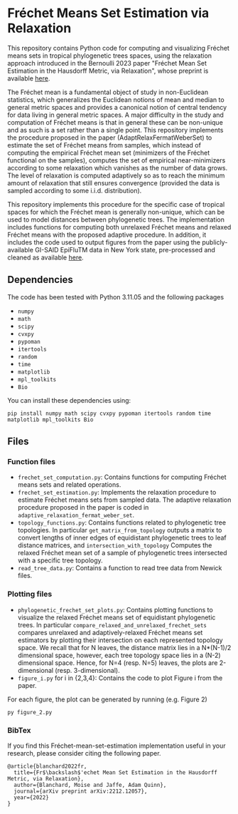 # Fréchet Means Set Estimation via Relaxation

This repository contains Python code for computing and visualizing Fréchet means sets in tropical phylogenetic trees spaces, using the relaxation approach introduced in the Bernoulli 2023 paper "Fréchet Mean Set Estimation in the Hausdorff Metric, via Relaxation", whose preprint is available [here](https://arxiv.org/abs/2212.12057).


The Fréchet mean is a fundamental object of study in non-Euclidean statistics, which generalizes the Euclidean notions of mean and median to general metric spaces and provides a canonical notion of central tendency for data living in general metric spaces. A major difficulty in the study and computation of Fréchet means is that in general these can be non-unique and as such is a set rather than a single point. This repository implements the procedure proposed in the paper (AdaptRelaxFermatWeberSet) to estimate the set of Fréchet means from samples, which instead of computing the empirical Fréchet mean set (minimizers of the Fréchet functional on the samples), computes the set of empirical near-minimizers according to some relaxation which vanishes as the number of data grows. The level of relaxation is computed adaptively so as to reach the minimum amount of relaxation that still ensures convergence (provided the data is sampled according to some i.i.d. distribution).

This repository implements this procedure for the specific case of tropical spaces for which the Fréchet mean is generally non-unique, which can be used to model distances between phylogenetic trees. The implementation includes functions for computing both unrelaxed Fréchet means and relaxed Fréchet means with the proposed adaptive procedure. In addition, it includes the code used to output figures from the paper using the publicly-available GI-SAID EpiFluTM data in New York state, pre-processed and cleaned as available [here](https://github.com/antheamonod/FluPCA/tree/master/Data).


## Dependencies

The code has been tested with Python 3.11.05 and the following packages

* `numpy`
* `math`
* `scipy`
* `cvxpy`
* `pypoman`
* `itertools`
* `random`
* `time`
* `matplotlib`
* `mpl_toolkits`
* `Bio`

You can install these dependencies using:

```
pip install numpy math scipy cvxpy pypoman itertools random time matplotlib mpl_toolkits Bio
```

## Files

### Function files

* `frechet_set_computation.py`: Contains functions for computing Fréchet means sets and related operations.
* `frechet_set_estimation.py`: Implements the relaxation procedure to estimate Fréchet means sets from sampled data. The adaptive relaxation procedure proposed in the paper is coded in `adaptive_relaxation_fermat_weber_set`.
* `topology_functions.py`: Contains functions related to phylogenetic tree topologies. In particular `get_matrix_from_topology` outputs a matrix to convert lengths of inner edges of equidistant phylogenetic trees to leaf distance matrices, and `intersection_with_topology` Computes the relaxed Fréchet mean set of a sample of phylogenetic trees intersected with a specific tree topology.
* `read_tree_data.py`: Contains a function to read tree data from Newick files.

### Plotting files

* `phylogenetic_frechet_set_plots.py`: Contains plotting functions to visualize the relaxed Fréchet means set of equidistant phylogenetic trees. In particular `compare_relaxed_and_unrelaxed_frechet_sets` compares unrelaxed and adaptively-relaxed Fréchet means set estimators by plotting their intersection on each represented topology space. We recall that for N leaves, the distance matrix lies in a N*(N-1)/2 dimensional space, however, each tree topology space lies in a (N-2) dimensional space. Hence, for N=4 (resp. N=5) leaves, the plots are 2-dimensional (resp. 3-dimensional).
* `figure_i.py` for i in {2,3,4}: Contains the code to plot Figure i from the paper.

For each figure, the plot can be generated by running (e.g. Figure 2)
```
py figure_2.py
```

### BibTex
If you find this Fréchet-mean-set-estimation implementation useful in your research, please consider citing the following paper.

```
@article{blanchard2022fr,
  title={Fr$\backslash$'echet Mean Set Estimation in the Hausdorff Metric, via Relaxation},
  author={Blanchard, Moise and Jaffe, Adam Quinn},
  journal={arXiv preprint arXiv:2212.12057},
  year={2022}
}
```
